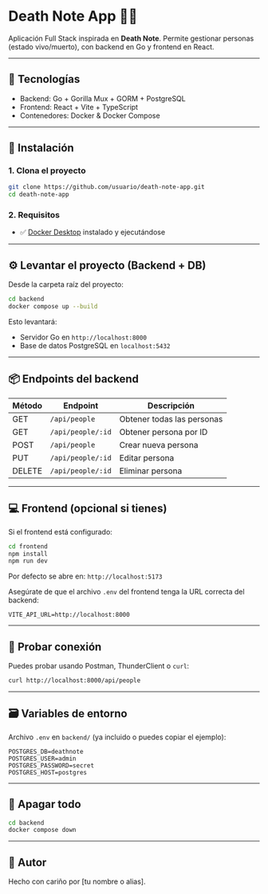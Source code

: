 # Death Note App 📝💀

Aplicación Full Stack inspirada en **Death Note**. Permite gestionar personas (estado vivo/muerto), con backend en Go y frontend en React.

---

## 🧱 Tecnologías

- Backend: Go + Gorilla Mux + GORM + PostgreSQL
- Frontend: React + Vite + TypeScript
- Contenedores: Docker & Docker Compose

---

## 🚀 Instalación

### 1. Clona el proyecto

```bash
git clone https://github.com/usuario/death-note-app.git
cd death-note-app
```

### 2. Requisitos

- ✅ [Docker Desktop](https://www.docker.com/products/docker-desktop) instalado y ejecutándose

---

## ⚙️ Levantar el proyecto (Backend + DB)

Desde la carpeta raíz del proyecto:

```bash
cd backend
docker compose up --build
```

Esto levantará:

- Servidor Go en `http://localhost:8000`
- Base de datos PostgreSQL en `localhost:5432`

---

## 📦 Endpoints del backend

| Método | Endpoint          | Descripción                |
| ------ | ----------------- | -------------------------- |
| GET    | `/api/people`     | Obtener todas las personas |
| GET    | `/api/people/:id` | Obtener persona por ID     |
| POST   | `/api/people`     | Crear nueva persona        |
| PUT    | `/api/people/:id` | Editar persona             |
| DELETE | `/api/people/:id` | Eliminar persona           |

---

## 💻 Frontend (opcional si tienes)

Si el frontend está configurado:

```bash
cd frontend
npm install
npm run dev
```

Por defecto se abre en: `http://localhost:5173`

Asegúrate de que el archivo `.env` del frontend tenga la URL correcta del backend:

```env
VITE_API_URL=http://localhost:8000
```

---

## 🧪 Probar conexión

Puedes probar usando Postman, ThunderClient o `curl`:

```bash
curl http://localhost:8000/api/people
```

---

## 🗃️ Variables de entorno

Archivo `.env` en `backend/` (ya incluido o puedes copiar el ejemplo):

```env
POSTGRES_DB=deathnote
POSTGRES_USER=admin
POSTGRES_PASSWORD=secret
POSTGRES_HOST=postgres
```

---

## 🧼 Apagar todo

```bash
cd backend
docker compose down
```

---

## 📝 Autor

Hecho con cariño por [tu nombre o alias].
